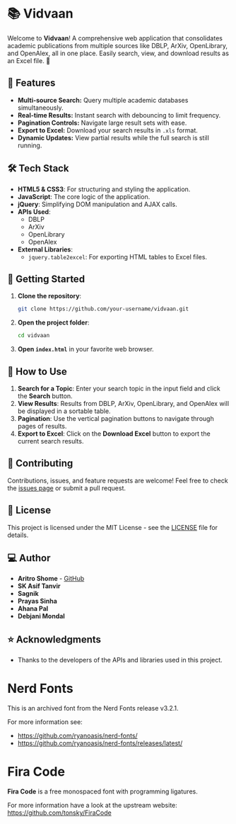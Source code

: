 # 📚 Vidvaan

Welcome to **Vidvaan**! A comprehensive web application that consolidates academic publications from multiple sources like DBLP, ArXiv, OpenLibrary, and OpenAlex, all in one place. Easily search, view, and download results as an Excel file. 🚀

## 🌟 Features

- **Multi-source Search:** Query multiple academic databases simultaneously.
- **Real-time Results:** Instant search with debouncing to limit frequency.
- **Pagination Controls:** Navigate large result sets with ease.
- **Export to Excel:** Download your search results in `.xls` format.
- **Dynamic Updates:** View partial results while the full search is still running.

## 🛠️ Tech Stack

- **HTML5 & CSS3**: For structuring and styling the application.
- **JavaScript**: The core logic of the application.
- **jQuery**: Simplifying DOM manipulation and AJAX calls.
- **APIs Used**:
  - DBLP
  - ArXiv
  - OpenLibrary
  - OpenAlex
- **External Libraries**:
  - `jquery.table2excel`: For exporting HTML tables to Excel files.

## 🚀 Getting Started

1. **Clone the repository**:
    ```bash
    git clone https://github.com/your-username/vidvaan.git
    ```
2. **Open the project folder**:
    ```bash
    cd vidvaan
    ```
3. **Open `index.html`** in your favorite web browser.

## 📄 How to Use

1. **Search for a Topic**: Enter your search topic in the input field and click the **Search** button.
2. **View Results**: Results from DBLP, ArXiv, OpenLibrary, and OpenAlex will be displayed in a sortable table.
3. **Pagination**: Use the vertical pagination buttons to navigate through pages of results.
4. **Export to Excel**: Click on the **Download Excel** button to export the current search results.

## 🤝 Contributing

Contributions, issues, and feature requests are welcome! Feel free to check the [issues page](https://github.com/your-username/vidvaan/issues) or submit a pull request.

## 📄 License

This project is licensed under the MIT License - see the [LICENSE](LICENSE) file for details.

## 💻 Author

- **Aritro Shome** - [GitHub](https://github.com/sortira)
- **SK Asif Tanvir**
- **Sagnik**
- **Prayas Sinha**
- **Ahana Pal**
- **Debjani Mondal**

## ⭐ Acknowledgments

- Thanks to the developers of the APIs and libraries used in this project.

# Nerd Fonts

This is an archived font from the Nerd Fonts release v3.2.1.

For more information see:
* https://github.com/ryanoasis/nerd-fonts/
* https://github.com/ryanoasis/nerd-fonts/releases/latest/

# Fira Code

**Fira Code** is a free monospaced font with programming ligatures.

For more information have a look at the upstream website: https://github.com/tonsky/FiraCode



